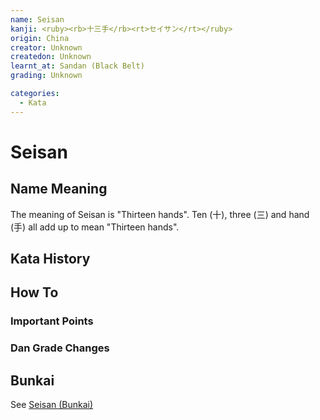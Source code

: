 ```yaml
---
name: Seisan
kanji: <ruby><rb>十三手</rb><rt>セイサン</rt></ruby>
origin: China
creator: Unknown
createdon: Unknown
learnt_at: Sandan (Black Belt)
grading: Unknown

categories:
  - Kata
---
```


# Seisan

## Name Meaning

The meaning of Seisan is "Thirteen hands". Ten (十), three (三) and hand (手) all add up to mean "Thirteen hands".

## Kata History

## How To

<Wiki-Video url="https://youtu.be/jXNjK_HuV1Y" />

### Important Points

### Dan Grade Changes

## Bunkai

See [Seisan (Bunkai)](/bunkai/seisan)
